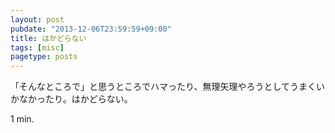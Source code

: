 ```yaml
---
layout: post
pubdate: "2013-12-06T23:59:59+09:00"
title: はかどらない
tags: [misc]
pagetype: posts
---
```

「そんなところで」と思うところでハマったり、無理矢理やろうとしてうまくいかなかったり。はかどらない。

1 min.

